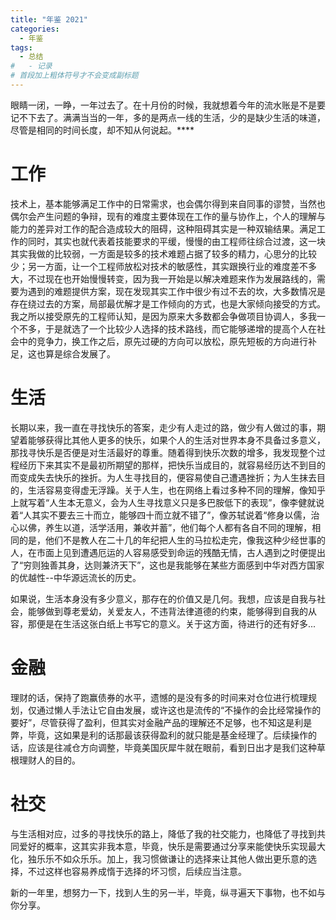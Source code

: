 ```yaml
---
title: "年鉴 2021"
categories:
  - 年鉴
tags:
  - 总结
#   - 记录
# 首段加上粗体符号才不会变成副标题
---
```


眼睛一闭，一睁，一年过去了。在十月份的时候，我就想着今年的流水账是不是要记不下去了。满满当当的一年，多的是两点一线的生活，少的是缺少生活的味道，尽管是相同的时间长度，却不知从何说起。****

# 工作

技术上，基本能够满足工作中的日常需求，也会偶尔得到来自同事的谬赞，当然也偶尔会产生问题的争辩，现有的难度主要体现在工作的量与协作上，个人的理解与能力的差异对工作的配合造成较大的阻碍，这种阻碍其实是一种双输结果。满足工作的同时，其实也就代表着技能要求的平缓，慢慢的由工程师往综合过渡，这一块其实我做的比较弱，一方面是较多的技术难题占据了较多的精力，心思分的比较少；另一方面，让一个工程师放松对技术的敏感性，其实跟换行业的难度差不多大，不过现在也开始慢慢转变，因为我一开始是以解决难题来作为发展路线的，需要为遇到的难题提供方案，现在发现其实工作中很少有过不去的坎，大多数情况是存在绕过去的方案，局部最优解才是工作倾向的方式，也是大家倾向接受的方式。我之所以接受原先的工程师认知，是因为原来大多数都会争做项目协调人，多我一个不多，于是就选了一个比较少人选择的技术路线，而它能够递增的提高个人在社会中的竞争力，换工作之后，原先过硬的方向可以放松，原先短板的方向进行补足，这也算是综合发展了。

# 生活

长期以来，我一直在寻找快乐的答案，走少有人走过的路，做少有人做过的事，期望着能够获得比其他人更多的快乐，如果个人的生活对世界本身不具备过多意义，那找寻快乐是否便是对生活最好的尊重。随着得到快乐次数的增多，我发现整个过程经历下来其实不是最初所期望的那样，把快乐当成目的，就容易经历达不到目的而变成失去快乐的挫折。为人生寻找目的，便容易使自己遭遇挫折；为人生抹去目的，生活容易变得虚无浮躁。关于人生，也在网络上看过多种不同的理解，像知乎上就写着“人生本无意义，会为人生寻找意义只是多巴胺低下的表现”，像李健就说着“人其实不要去三十而立，能够四十而立就不错了”，像苏轼说着“修身以儒，治心以佛，养生以道，活学活用，兼收并蓄”，他们每个人都有各自不同的理解，相同的是，他们不是教人在二十几的年纪把人生的马拉松走完，像我这种少经世事的人，在市面上见到遭遇厄运的人容易感受到命运的残酷无情，古人遇到之时便提出了“穷则独善其身，达则兼济天下”，这也是我能够在某些方面感到中华对西方国家的优越性--中华源远流长的历史。

如果说，生活本身没有多少意义，那存在的价值又是几何。我想，应该是自我与社会，能够做到尊老爱幼，关爱友人，不违背法律道德的约束，能够得到自我的从容，那便是在生活这张白纸上书写它的意义。关于这方面，待进行的还有好多...

# 金融

理财的话，保持了跑赢债券的水平，遗憾的是没有多的时间来对仓位进行梳理规划，仅通过懒人手法让它自由发展，或许这也是流传的“不操作的会比经常操作的要好”，尽管获得了盈利，但其实对金融产品的理解还不足够，也不知这是利是弊，毕竟，这如果是利的话那最该获得盈利的就只能是基金经理了。后续操作的话，应该是往减仓方向调整，毕竟美国灰犀牛就在眼前，看到日出才是我们这种草根理财人的目的。

# 社交

与生活相对应，过多的寻找快乐的路上，降低了我的社交能力，也降低了寻找到共同爱好的概率，这其实非我本意，毕竟，快乐是需要通过分享来能使快乐实现最大化，独乐乐不如众乐乐。加上，我习惯做谦让的选择来让其他人做出更乐意的选择，不过这样也容易养成惰于选择的坏习惯，后续应当注意。

新的一年里，想努力一下，找到人生的另一半，毕竟，纵寻遍天下事物，也不如与你分享。